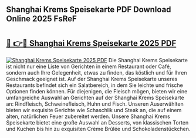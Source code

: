 ## Shanghai Krems Speisekarte PDF Download Online 2025 FsReF

# <h2><a href="http://gc6jemj.nevu.top/?p=Shanghai+Krems+Speisekarte">🔗 👉🔴 Shanghai Krems Speisekarte 2025 PDF</a></h2>

[![Shanghai Krems Speisekarte 2025 PDF](https://i.imgur.com/dBaPXMq.png)](http://gc6jemj.nevu.top/?p=Shanghai+Krems+Speisekarte)
Die Shanghai Krems Speisekarte ist nicht nur eine Liste von Gerichten in einem Restaurant oder Café, sondern auch Ihre Gelegenheit, etwas zu finden, das köstlich und für Ihren Geschmack geeignet ist. Auf der Shanghai Krems Speisekarte unseres Restaurants befindet sich ein Salatbereich, in dem Sie leichte und frische Optionen finden können. Für diejenigen, die Fleisch mögen, bieten wir eine umfangreiche Auswahl an Gerichten auf der Shanghai Krems Speisekarte an: Rindfleisch, Schweinefleisch, Huhn und Fisch. Unseren Auserwählten bieten wir exquisite Gerichte wie Schaschlik und Steak an, die auf einem alten, natürlichen Feuer zubereitet werden. Unsere Shanghai Krems Speisekarte bietet eine große Auswahl an Desserts, von klassischen Torten und Kuchen bis hin zu exquisiten Crème Brûlée und Schokoladenstückchen.

